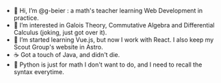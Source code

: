 - 👋 Hi, I’m @g-beier : a math's teacher learning Web Development in practice.
- 👀 I’m interested in Galois Theory, Commutative Algebra and Differential Calculus (joking, just got over it).
- 🌱 I’m started learning Vue.js, but now I work with React. I also keep my Scout Group's website in Astro.
- ☕ Got a touch of Java, and didn't die.
- 🐍 Python is just for math I don't want to do, and I need to recall the syntax everytime.
<!---
g-beier/g-beier is a ✨ special ✨ repository because its `README.md` (this file) appears on your GitHub profile.
You can click the Preview link to take a look at your changes.
--->
